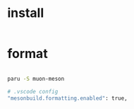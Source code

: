 # install

```bash


```

# format

```bash

paru -S muon-meson

# .vscode config
"mesonbuild.formatting.enabled": true,

```
